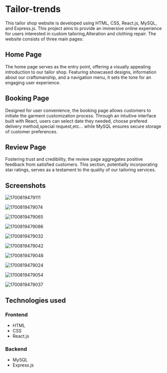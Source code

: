 
# Tailor-trends
This tailor shop website is developed using HTML, CSS, React.js, MySQL, and Express.js. This project aims to provide an immersive online experience for users interested in custom tailoring,Alteration and clothing repair. The website consists of three main pages:

## Home Page
The home page serves as the entry point, offering a visually appealing introduction to our tailor shop. Featuring showcased designs, information about our craftsmanship, and a navigation menu, it sets the tone for an engaging user experience.

## Booking Page
Designed for user convenience, the booking page allows customers to initiate the garment customization process. Through an intuitive interface built with React, users can select date they needed, choose prefered delivery method,special request,etc... while MySQL ensures secure storage of customer preferences.

## Review Page
Fostering trust and credibility, the review page aggregates positive feedback from satisfied customers. This section, potentially incorporating star ratings, serves as a testament to the quality of our tailoring services.

## Screenshots

![1700819479111](https://github.com/Dhanasekar25104/tailor-shop/assets/123866366/90e74176-14db-4990-bd00-4e8bf8dcbd73)


![1700819479074](https://github.com/Dhanasekar25104/tailor-shop/assets/123866366/3d55d996-2323-4769-8a97-9c4b5f7d57ec)


![1700819479065](https://github.com/Dhanasekar25104/tailor-shop/assets/123866366/857a2920-324f-46cf-8158-8c568123bb7c)

![1700819479086](https://github.com/Dhanasekar25104/tailor-shop/assets/123866366/f5cd5768-3213-4298-9aca-9e3c7d10c2db)

![1700819479032](https://github.com/Dhanasekar25104/tailor-shop/assets/123866366/1f5a22d9-98bf-4fd3-b9dd-555b6a2530fe)

![1700819479042](https://github.com/Dhanasekar25104/tailor-shop/assets/123866366/ea909186-9ce9-4759-85af-9040841fa89d)

![1700819479048](https://github.com/Dhanasekar25104/tailor-shop/assets/123866366/b304caf6-76c7-4969-a521-14f8435df6b9)

![1700819479024](https://github.com/Dhanasekar25104/tailor-shop/assets/123866366/e839bce3-e60b-4f24-9d7b-8e5f6d983472)

![1700819479054](https://github.com/Dhanasekar25104/tailor-shop/assets/123866366/172c0e9e-079c-4b11-bc40-cabfc4af9f6a)


![1700819479037](https://github.com/Dhanasekar25104/tailor-shop/assets/123866366/a16e7806-ef29-4490-909f-a86cb9bc1472)

## Technologies used
### Frontend
- HTML
- CSS
- React.js
### Backend

- MySQL
- Express.js




